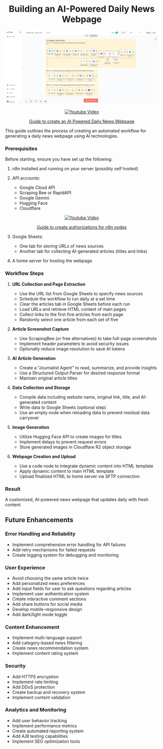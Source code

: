 <h1 align="center"><strong>Building an AI-Powered Daily News Webpage</strong></h1>

<p align="center">
  <img src="AI Powered Daily News Webpage.jpg" alt="Screenshot">
</p>

<p align="center">
  <a href="https://youtu.be/3c8G41AMf_w">
    <img src="https://img.youtube.com/vi/3c8G41AMf_w/0.jpg" alt="Youtube Video">
  </a>
</p>

<p align="center">
  <a href="https://youtu.be/n09p8Y7XfNI">Guide to create an AI Powered Daily News Webpage</a>
</p>

This guide outlines the process of creating an automated workflow for generating a daily news webpage using AI technologies.

### Prerequisites

Before starting, ensure you have set up the following:

1. n8n installed and running on your server (possibly self hosted)

2. API accounts:
   - Google Cloud API
   - Scraping Bee or RapidAPI
   - Google Gemini
   - Hugging Face
   - Cloudflare
  <p align="center">
  <a href="https://youtu.be/N1UMPgE4rF8">
    <img src="https://img.youtube.com/vi/N1UMPgE4rF8/0.jpg" alt="Youtube Video">
  </a>
</p>

<p align="center">
  <a href="https://youtu.be/N1UMPgE4rF8">Guide to create authorizations for n8n nodes</a>
</p>


3. Google Sheets:
   - One tab for storing URLs of news sources
   - Another tab for collecting AI-generated articles (titles and links)

4. A home server for hosting the webpage

### Workflow Steps

1. **URL Collection and Page Extraction**
   - Use the URL list from Google Sheets to specify news sources
   - Schedule the workflow to run daily at a set time
   - Clear the articles tab in Google Sheets before each run
   - Load URLs and retrieve HTML content of main pages
   - Collect links to the first five articles from each page
   - Randomly select one article from each set of five

2. **Article Screenshot Capture**
   - Use ScrapingBee (or free alternatives) to take full-page screenshots
   - Implement header parameters to avoid security issues
   - Optionally reduce image resolution to save AI tokens

3. **AI Article Generation**
   - Create a "Journalist Agent" to read, summarize, and provide insights
   - Use a Structured Output Parser for desired response format
   - Maintain original article titles

4. **Data Collection and Storage**
   - Compile data including website name, original link, title, and AI-generated content
   - Write data to Google Sheets (optional step)
   - Use an empty node when reloading data to prevent residual data carryover

5. **Image Generation**
   - Utilize Hugging Face API to create images for titles
   - Implement delays to prevent request errors
   - Store generated images in Cloudflare R2 object storage

6. **Webpage Creation and Upload**
   - Use a code node to integrate dynamic content into HTML template
   - Apply dynamic content to main HTML template
   - Upload finalized HTML to home server via SFTP connection

### Result

A customized, AI-powered news webpage that updates daily with fresh content.

## Future Enhancements

### Error Handling and Reliability
- Implement comprehensive error handling for API failures
- Add retry mechanisms for failed requests
- Create logging system for debugging and monitoring

### User Experience
- Avoid choosing the same article twice
- Add personalized news preferences
- Add input fields for user to ask questions regarding articles
- Implement user authentication system
- Create interactive comment sections
- Add share buttons for social media
- Develop mobile-responsive design
- Add dark/light mode toggle

### Content Enhancement
- Implement multi-language support
- Add category-based news filtering
- Create news recommendation system
- Implement content rating system

### Security
- Add HTTPS encryption
- Implement rate limiting
- Add DDoS protection
- Create backup and recovery system
- Implement content validation

### Analytics and Monitoring
- Add user behavior tracking
- Implement performance metrics
- Create automated reporting system
- Add A/B testing capabilities
- Implement SEO optimization tools